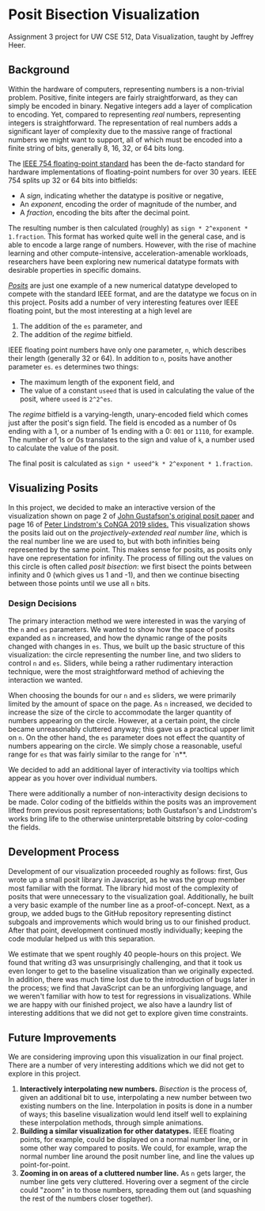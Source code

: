 # Posit Bisection Visualization

Assignment 3 project for UW CSE 512, Data Visualization, taught by Jeffrey Heer.

## Background

Within the hardware of computers, representing numbers is a non-trivial problem. Positive, finite integers are fairly straightforward, as they can simply be encoded in binary. Negative integers add a layer of complication to encoding. Yet, compared to representing _real_ numbers, representing integers is straightforward. The representation of real numbers adds a significant layer of complexity due to the massive range of fractional numbers we might want to support, all of which must be encoded into a finite string of bits, generally 8, 16, 32, or 64 bits long.

The [IEEE 754 floating-point standard](https://en.wikipedia.org/wiki/IEEE_754) has been the de-facto standard for hardware implementations of floating-point numbers for over 30 years. IEEE 754 splits up 32 or 64 bits into bitfields:
 - A _sign_, indicating whether the datatype is positive or negative,
 - An _exponent_, encoding the order of magnitude of the number, and
 - A _fraction_, encoding the bits after the decimal point.

The resulting number is then calculated (roughly) as `sign * 2^exponent * 1.fraction`. This format has worked quite well in the general case, and is able to encode a large range of numbers. However, with the rise of machine learning and other compute-intensive, acceleration-amenable workloads, researchers have been exploring new numerical datatype formats with desirable properties in specific domains.

[_Posits_](http://www.johngustafson.net/pdfs/BeatingFloatingPoint.pdf) are just one example of a new numerical datatype developed to compete with the standard IEEE format, and are the datatype we focus on in this project. Posits add a number of very interesting features over IEEE floating point, but the most interesting at a high level are
 1. The addition of the `es` parameter, and
 2. The addition of the _regime_ bitfield.

IEEE floating point numbers have only one parameter, `n`, which describes their length (generally 32 or 64). In addition to `n`, posits have another parameter `es`. `es` determines two things:
 - The maximum length of the exponent field, and
 - The value of a constant `useed` that is used in calculating the value of the posit, where `useed` is `2^2^es`.
 
The _regime_ bitfield is a varying-length, unary-encoded field which comes just after the posit's sign field. The field is encoded as a number of 0s ending with a 1, or a number of 1s ending with a 0: `001` or `1110`, for example. The number of 1s or 0s translates to the sign and value of `k`, a number used to calculate the value of the posit.

The final posit is calculated as `sign * useed^k * 2^exponent * 1.fraction`.

## Visualizing Posits

In this project, we decided to make an interactive version of the visualization shown on page 2 of [John Gustafson's original posit paper](http://www.johngustafson.net/pdfs/BeatingFloatingPoint.pdf) and page 16 of [Peter Lindstrom's CoNGA 2019 slides.](https://posithub.org/conga/2019/docs/13/1000-PeterLindstrom.pdf) This visualization shows the posits laid out on the _projectively-extended real number line_, which is the real number line we are used to, but with both infinities being represented by the same point. This makes sense for posits, as posits only have one representation for infinity. The process of filling out the values on this circle is often called _posit bisection_: we first bisect the points between infinity and 0 (which gives us 1 and -1), and then we continue bisecting between those points until we use all `n` bits.

### Design Decisions

The primary interaction method we were interested in was the varying of the `n` and `es` parameters. We wanted to show how the space of posits expanded as `n` increased, and how the dynamic range of the posits changed with changes in `es`. Thus, we built up the basic structure of this visualization: the circle representing the number line, and two sliders to control `n` and `es`. Sliders, while being a rather rudimentary interaction technique, were the most straightforward method of achieving the interaction we wanted.

When choosing the bounds for our `n` and `es` sliders, we were primarily limited by the amount of space on the page. As `n` increased, we decided to increase the size of the circle to accommodate the larger quantity of numbers appearing on the circle. However, at a certain point, the circle became unreasonably cluttered anyway; this gave us a practical upper limit on `n`. On the other hand, the `es` parameter does not effect the quantity of numbers appearing on the circle. We simply chose a reasonable, useful range for `es` that was fairly similar to the range for `n**.

We decided to add an additional layer of interactivity via tooltips which appear as you hover over individual numbers.

There were additionally a number of non-interactivity design decisions to be made. Color coding of the bitfields within the posits was an improvement lifted from previous posit representations; both Gustafson's and Lindstrom's works bring life to the otherwise uninterpretable bitstring by color-coding the fields.

## Development Process

Development of our visualization proceeded roughly as follows: first, Gus wrote up a small posit library in Javascript, as he was the group member most familiar with the format. The library hid most of the complexity of posits that were unnecessary to the visualization goal. Additionally, he built a very basic example of the number line as a proof-of-concept. Next, as a group, we added bugs to the GitHub repository representing distinct subgoals and improvements which would bring us to our finished product. After that point, development continued mostly individually; keeping the code modular helped us with this separation.

We estimate that we spent roughly 40 people-hours on this project. We found that writing d3 was unsurprisingly challenging, and that it took us even longer to get to the baseline visualization than we originally expected. In addition, there was much time lost due to the introduction of bugs later in the process; we find that JavaScript can be an unforgiving language, and we weren't familiar with how to test for regressions in visualizations. While we are happy with our finished project, we also have a laundry list of interesting additions that we did not get to explore given time constraints.

## Future Improvements

We are considering improving upon this visualization in our final project. There are a number of very interesting additions which we did not get to explore in this project.

 1. __Interactively interpolating new numbers.__ _Bisection_ is the process of, given an additional bit to use, interpolating a new number between two existing numbers on the line. Interpolation in posits is done in a number of ways; this baseline visualization would lend itself well to explaining these interpolation methods, through simple animations.
 2. __Building a similar visualization for other datatypes.__ IEEE floating points, for example, could be displayed on a normal number line, or in some other way compared to posits. We could, for example, wrap the normal number line around the posit number line, and line the values up point-for-point.
 3. __Zooming in on areas of a cluttered number line.__ As `n` gets larger, the number line gets very cluttered. Hovering over a segment of the circle could "zoom" in to those numbers, spreading them out (and squashing the rest of the numbers closer together).
